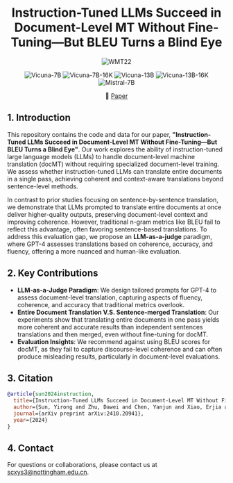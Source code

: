 <div align="center">


# Instruction-Tuned LLMs Succeed in Document-Level MT Without Fine-Tuning—But BLEU Turns a Blind Eye

![WMT22](https://aclanthology.org/2022.wmt-1.1/)

![Vicuna-7B](https://huggingface.co/lmsys/vicuna-7b-v1.5)
![Vicuna-7B-16K](https://huggingface.co/lmsys/vicuna-7b-v1.5-16k)
![Vicuna-13B](https://huggingface.co/lmsys/vicuna-13b-v1.5)
![Vicuna-13B-16K](https://huggingface.co/lmsys/vicuna-13b-v1.5-16k)
![Mistral-7B](https://huggingface.co/mistralai/Mistral-7B-Instruct-v0.1)

📰 [Paper](https://arxiv.org/pdf/2410.20941)

</div>

## 1. Introduction

This repository contains the code and data for our paper, **"Instruction-Tuned LLMs Succeed in Document-Level MT Without Fine-Tuning—But BLEU Turns a Blind Eye"**. Our work explores the ability of instruction-tuned large language models (LLMs) to handle document-level machine translation (docMT) without requiring specialized document-level training. We assess whether instruction-tuned LLMs can translate entire documents in a single pass, achieving coherent and context-aware translations beyond sentence-level methods.

In contrast to prior studies focusing on sentence-by-sentence translation, we demonstrate that LLMs prompted to translate entire documents at once deliver higher-quality outputs, preserving document-level context and improving coherence. However, traditional n-gram metrics like BLEU fail to reflect this advantage, often favoring sentence-based translations. To address this evaluation gap, we propose an **LLM-as-a-judge** paradigm, where GPT-4 assesses translations based on coherence, accuracy, and fluency, offering a more nuanced and human-like evaluation.

## 2. Key Contributions

- **LLM-as-a-Judge Paradigm**: We design tailored prompts for GPT-4 to assess document-level translation, capturing aspects of fluency, coherence, and accuracy that traditional metrics overlook.
- **Entire Document Translation V.S. Sentence-merged Translation**: Our experiments show that translating entire documents in one pass yields more coherent and accurate results than independent sentences translations and then merged, even without fine-tuning for docMT.
- **Evaluation Insights**: We recommend against using BLEU scores for docMT, as they fail to capture discourse-level coherence and can often produce misleading results, particularly in document-level evaluations.



## 3. Citation

```bibtex
@article{sun2024instruction,
  title={Instruction-Tuned LLMs Succeed in Document-Level MT Without Fine-Tuning--But BLEU Turns a Blind Eye},
  author={Sun, Yirong and Zhu, Dawei and Chen, Yanjun and Xiao, Erjia and Chen, Xinghao and Shen, Xiaoyu},
  journal={arXiv preprint arXiv:2410.20941},
  year={2024}
}
```

## 4. Contact

For questions or collaborations, please contact us at <scxys3@nottingham.edu.cn>.
